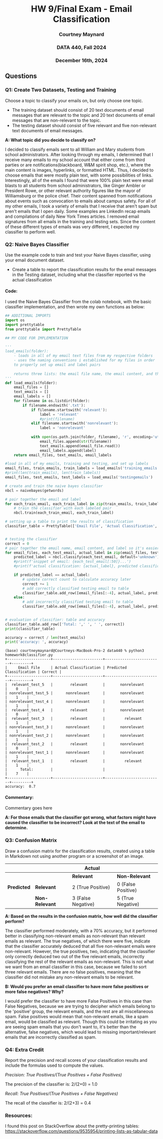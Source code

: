 <h1 align = "center">HW 9/Final Exam - Email Classification</h1>

<h3 align = "center">Courtney Maynard</h3>
<h3 align = "center">DATA 440, Fall 2024</h3>
<h3 align = "center">December 16th, 2024</h3>

## Questions
### Q1: Create Two Datasets, Testing and Training
Choose a topic to classify your emails on, but only choose one topic. 
- The training dataset should consist of 20 text documents of email messages that are relevant to the topic and 20 text documents of email messages that are non-relevant to the topic.
- The testing dataset should consist of five relevant and five non-relevant text documents of email messages.

**A: What topic did you decide to classify on?**

I decided to classify emails sent to all William and Mary students from school administrators. After looking through my emails, I determined that I receive many emails to my school account that either come from third parties or are notifications(blackboard, W&M spirit shop, etc.), where the main content is images, hyperlinks, or formatted HTML. Thus, I decided to choose emails that were mostly plain text, with some possibilities of links. Interestingly, all of the emails I found that were 100% plain text were email blasts to all students from school administrators, like Ginger Ambler or President Rowe, or other relevant authority figures like the mayor of Williamsburg or the police chief. Their content spanned from notifications about events such as convocation to emails about campus safety. For all of my other emails, I took a variety of emails that I receive that aren't spam but aren't emails that I open daily. Some examples are LinkedIn recap emails and compilations of daily New York Times articles. I removed email signatures from all emails in the training and testing sets. Since the content of these different types of emails was very different, I expected my classifier to perform well. 

### Q2: Naive Bayes Classifier
Use the example code to train and test your Naive Bayes classifier, using your email document dataset.
- Create a table to report the classification results for the email messages in the Testing dataset, including what the classifier reported vs the actual classification
  
#### Code:
I used the Naive Bayes Classifier from the colab notebook, with the basic classifier implementation, and then wrote my own functions as below:

```python
## ADDITIONAL IMPORTS
import os
import prettytable
from prettytable import PrettyTable

## MY CODE FOR IMPLEMENTATION

'''
load_emails(folder):
    - loads in all of my email text files from my respective folders
    - uses the naming conventions i established for my files in order
    to properly set up email and label pairs
    
    returns three lists: the email file name, the email content, and the email labels
'''
def load_emails(folder):
    email_files = []
    text_emails = []
    email_labels = []
    for filename in os.listdir(folder):
        if filename.endswith('.txt'):
            if filename.startswith('relevant'):
                label = 'relevant'
                #print(filename)
            elif filename.startswith('nonrelevant'):
                label = 'nonrelevant'
            
            with open(os.path.join(folder, filename), 'r', encoding='utf-8') as email_file:
                email_files.append(str(filename))
                text_emails.append(email_file.read())
                email_labels.append(label)
    return email_files, text_emails, email_labels

#load in all of my emails, training and testing, and set up labels
email_files, train_emails, train_labels = load_emails('training_emails')
#print(len(train_emails), len(train_labels))
email_files, test_emails, test_labels = load_emails('testingemails')

# create and train the naive bayes classifier
nbcl = naivebayes(getwords)

# pair together the email and label
for each_train_email, each_train_label in zip(train_emails, train_labels):
    # train the classifier with each labeled pair
    nbcl.train(each_train_email, each_train_label)

# setting up a table to print the results of classification
classifier_table = PrettyTable(['Email File', 'Actual Classification', 'Predicted Classification', 'Correct'])


# testing the classifier
correct = 0
# pair together the email name, email content, and label so it's easier to put all into the table and can be iterated over
for email_files, each_test_email, actual_label in zip(email_files, test_emails, test_labels):
    predicted_label = nbcl.classify(each_test_email, default='unknown')
    #print(f'snippet of email: {each_test_email[:50]}...')
    #print(f'actual classification: {actual_label}, predicted classification: {predicted_label}')

    if predicted_label == actual_label:
        # update correct count to calculate accuracy later
        correct += 1 
        # add correctly classified testing email to table
        classifier_table.add_row([email_files[:-4], actual_label, predicted_label, 1])
    else:
        # add incorrectly classified testing email to table
        classifier_table.add_row([email_files[:-4], actual_label, predicted_label, 0])
    

# evaluation of classifier: table and accuracy
classifier_table.add_row(['Total: ',' ', ' ', correct])
print(classifier_table)

accuracy = correct / len(test_emails)
print('accuracy: ', accuracy)

```

```console
(base) courtneymaynard@Courtneys-MacBook-Pro-2 data440 % python3 homework8classifier.py
+--------------------+-----------------------+--------------------------+---------+
|     Email File     | Actual Classification | Predicted Classification | Correct |
+--------------------+-----------------------+--------------------------+---------+
|  relevant_test_5   |        relevant       |       nonrelevant        |    0    |
| nonrelevant_test_5 |      nonrelevant      |       nonrelevant        |    1    |
| nonrelevant_test_4 |      nonrelevant      |       nonrelevant        |    1    |
|  relevant_test_4   |        relevant       |       nonrelevant        |    0    |
|  relevant_test_3   |        relevant       |         relevant         |    1    |
| nonrelevant_test_3 |      nonrelevant      |       nonrelevant        |    1    |
| nonrelevant_test_2 |      nonrelevant      |       nonrelevant        |    1    |
|  relevant_test_2   |        relevant       |       nonrelevant        |    0    |
| nonrelevant_test_1 |      nonrelevant      |       nonrelevant        |    1    |
|  relevant_test_1   |        relevant       |         relevant         |    1    |
|      Total:        |                       |                          |    7    |
+--------------------+-----------------------+--------------------------+---------+
accuracy:  0.7
```

#### Commentary:

Commentary goes here

**A: For those emails that the classifier got wrong, what factors might have caused the classifier to be incorrect? Look at the text of the email to determine.**


### Q3: Confusion Matrix
Draw a confusion matrix for the classification results, created using a table in Markdown not using another program or a screenshot of an image.

|  |  | **Actual** |  |
|--|--|--|--|
|  |  | **Relevant** | **Non-Relevant** |
| **Predicted** | **Relevant** | 2 (True Positive)  | 0 (False Positive)|
|  | **Non-Relevant** | 3 (False Negative) | 5 (True Negative) |



**A: Based on the results in the confusion matrix, how well did the classifier perform?**

The classifier performed moderately, with a 70% accuracy, but it performed better in classifying non-relevant emails as non-relevant than relevant emails as relevant. The true negatives, of which there were five, indicate that the classifier accurately deduced that all five non-relevant emails were non-relevant. However, the true positives, two, indicating that the classifier only correctly deduced two out of the five relevant emails, incorrectly classifying the rest of the relevant emails as non-relevant. This is not what we want from an email classifier in this case, because we failed to sort three relevant emails. There are no false positives, meaning that the classifier did not mistake any non-relevant emails to be relevant.

**B: Would you prefer an email classifier to have more false positives or more false negatives? Why?**

I would prefer the classifier to have more False Positives in this case than False Negatives, because we are trying to decipher which emails belong to the 'positive' group, the relevant emails, and the rest are all miscellaneous spam. False positives would mean that non-relevant emails, like a spam email, would be classified as relevant. Though this could be irritating as you are seeing spam emails that you don't want to, it's better than the alternative, false negatives, which would lead to missing important/relevant emails that are incorrectly classified as spam.

### Q4: Extra Credit
Report the precision and recall scores of your classification results and include the formulas used to compute the values.

_Precision: True Positives/(True Positives + False Positives)_

The precision of the classifier is: 2/(2+0) = 1.0

_Recall: True Positives/(True Positives + False Negatives)_

The recall of the classifier is: 2/(2+3) = 0.4


### Resources:
I found this post on StackOverflow about the pretty-printing tables: https://stackoverflow.com/questions/9535954/printing-lists-as-tabular-data
